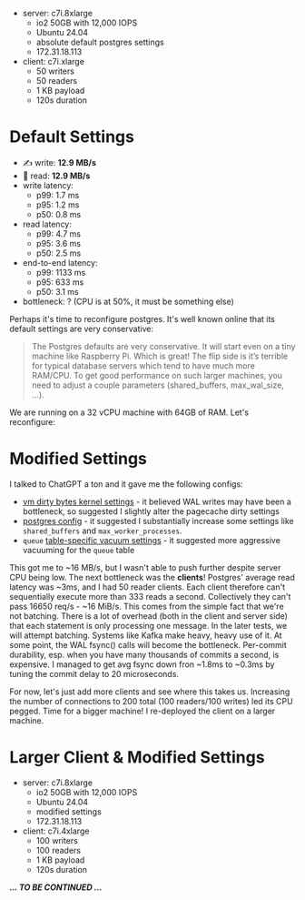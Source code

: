 - server: c7i.8xlarge
    - io2 50GB with 12,000 IOPS
    - Ubuntu 24.04
    - absolute default postgres settings
    - 172.31.18.113
- client: c7i.xlarge
    - 50 writers
    - 50 readers
    - 1 KB payload
    - 120s duration

# Default Settings

- ✍️ write: **12.9 MB/s**
- 📖️ read: **12.9 MB/s**
- write latency:
  - p99: 1.7 ms
  - p95: 1.2 ms
  - p50: 0.8 ms
- read latency:
  - p99: 4.7 ms
  - p95: 3.6 ms
  - p50: 2.5 ms
- end-to-end latency:
  - p99: 1133 ms
  - p95: 633 ms
  - p50: 3.1 ms
- bottleneck: ? (CPU is at 50%, it must be something else)

Perhaps it's time to reconfigure postgres. It's well known online that its default settings are very conservative:
> The Postgres defaults are very conservative. It will start even on a tiny machine like Raspberry Pi. Which is great! The flip side is it’s terrible for typical database servers which tend to have much more RAM/CPU. To get good performance on such larger machines, you need to adjust a couple parameters (shared_buffers, max_wal_size, …).

We are running on a 32 vCPU machine with 64GB of RAM. Let's reconfigure:

# Modified Settings

I talked to ChatGPT a ton and it gave me the following configs:
- [vm dirty bytes kernel settings](./kernel_settings) - it believed WAL writes may have been a bottleneck, so suggested I slightly alter the pagecache dirty settings
- [postgres config](./modified_postgresql.conf) - it suggested I substantially increase some settings like `shared_buffers` and `max_worker_processes`.
- `queue` [table-specific vacuum settings](./table_vacuum_tuning.md) - it suggested more aggressive vacuuming for the `queue` table

This got me to ~16 MB/s, but I wasn't able to push further despite server CPU being low.
The next bottleneck was the **clients**! Postgres' average read latency was ~3ms, and I had 50 reader clients. Each client therefore can't sequentially execute more than 333 reads a second.
Collectively they can't pass 16650 req/s - ~16 MiB/s.
This comes from the simple fact that we're not batching. There is a lot of overhead (both in the client and server side) that each statement is only processing one message.
In the later tests, we will attempt batching. Systems like Kafka make heavy, heavy use of it.
At some point, the WAL fsync() calls will become the bottleneck. Per-commit durability, esp. when you have many thousands of commits a second, is expensive. I managed to get avg fsync down fron ~1.8ms to ~0.3ms by tuning the commit delay to 20 microseconds.

For now, let's just add more clients and see where this takes us.
Increasing the number of connections to 200 total (100 readers/100 writes) led its CPU pegged. Time for a bigger machine!
I re-deployed the client on a larger machine.

# Larger Client & Modified Settings

- server: c7i.8xlarge
  - io2 50GB with 12,000 IOPS
  - Ubuntu 24.04
  - modified settings
  - 172.31.18.113
- client: c7i.4xlarge
  - 100 writers
  - 100 readers
  - 1 KB payload
  - 120s duration

**_... TO BE CONTINUED ..._**